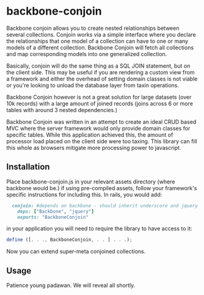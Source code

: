 backbone-conjoin
================

Backbone conjoin allows you to create nested relationships between several collections. Conjoin works via a simple interface where you declare the relationships that one model of a collection can have to one or many models of a different collection. Backbone Conjoin will fetch all collections and map corresponding models into one generalized collection.

Basically, conjoin will do the same thing as a SQL JOIN statement, but on the client side. This may be useful if you are rendering a custom view from a framework and either the overhead of setting domain classes is not viable or you're looking to unload the database layer from taxin operations.

Backbone Conjoin however is not a great solution for large datasets (over 10k records) with a large amount of joined records (joins across 6 or more tables with around 3 nested dependencies.)

Backbone Conjoin was written in an attempt to create an ideal CRUD based MVC where the server framework would only provide domain classes for specific tables. While this application achieved this, the amount of processor load placed on the client side were too taxing. This library can fill this whole as browsers mitigate more processing power to javascript. 

Installation
------------

Place backbone-conjoin.js in your relevant assets directory (where backbone would be.) if using pre-compiled assets, follow your framework's specific instructions for including this. In rails, you would add:

```ruby
  conjoin: #depends on backbone - should inherit underscore and jquery
    deps: ["Backbone", "jquery"]
    exports: "BackboneConjoin"
```
in your application you will need to require the library to have access to it:
```javascript
define ([. . ., BackboneConjoin, . . ] . . .);
```

Now you can extend super-meta conjoined collections.

Usage
-----

Patience young padawan. We will reveal all shortly.

